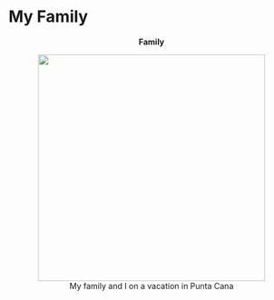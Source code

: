 # My Family
<p align = "center"> 
  <b> Family </b>
</p>

<p align = "center" > 
  <img width="400" height="400" src="https://drive.google.com/uc?export=view&id=1qnsbQ25cDiBaP5KHBhEuf3Rxs6okEEfh"><br>
  My family and I on a vacation in Punta Cana
</p>

